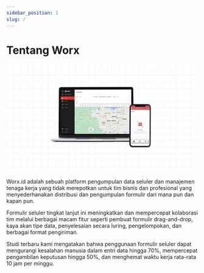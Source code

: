 ```yaml
---
sidebar_position: 1
slug: /
---
```


# Tentang Worx

![](/img/screenshots/about-worx/about-worx-1.jpg)

Worx.id adalah sebuah platform pengumpulan data seluler dan manajemen tenaga kerja yang tidak merepotkan untuk tim bisnis dan profesional yang menyederhanakan distribusi dan pengumpulan formulir dari mana pun dan kapan pun.

Formulir seluler tingkat lanjut ini meningkatkan dan mempercepat kolaborasi tim melalui berbagai macam fitur seperti pembuat formulir drag-and-drop, kaya akan tipe data, penyelesaian secara luring, pengelompokan, dan berbagai format pengiriman.

Studi terbaru kami mengatakan bahwa penggunaan formulir seluler dapat mengurangi kesalahan manusia dalam entri data hingga 70%, mempercepat pengambilan keputusan hingga 50%, dan menghemat waktu kerja rata-rata 10 jam per minggu.